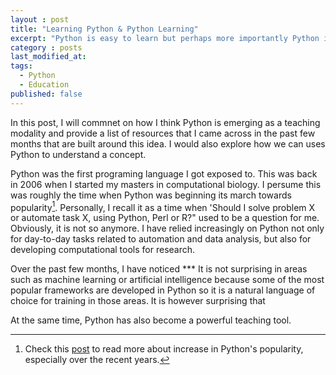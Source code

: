 ```yaml
---
layout : post
title: "Learning Python & Python Learning"
excerpt: "Python is easy to learn but perhaps more importantly Python is making learning easy."
category : posts
last_modified_at: 
tags: 
  - Python
  - Education
published: false
---
```


In this post, I will commnet on how I think Python is emerging as a teaching modality and provide a list of resources that 
I came across in the past few months that are built around this idea. I would also explore how we can uses Python to understand a concept. 

Python was the first programing language I got exposed to. This was back in 2006 when I started my masters in 
computational biology. I persume this was roughly the time when Python was beginning its march towards popularity[^1]. 
Personally, I recall it as a time when 'Should I solve problem X or automate task X, using Python, Perl or R?"
used to be a question for me. Obviously, it is not so anymore. I have relied increasingly on Python not only for
day-to-day tasks related to automation and data analysis, but also for developing computational tools for research. 

Over the past few months, I have noticed ***
It is not surprising in areas such as machine learning or artificial intelligence because some of the most popular frameworks
are developed in Python so it is a natural language of choice for training in those areas. It is however surprising that 

At the same time, Python has also become a powerful teaching tool. 



[^1]: Check this [post](https://stackoverflow.blog/2017/09/06/incredible-growth-python/) to read more about increase in Python's popularity, especially over the recent years.

